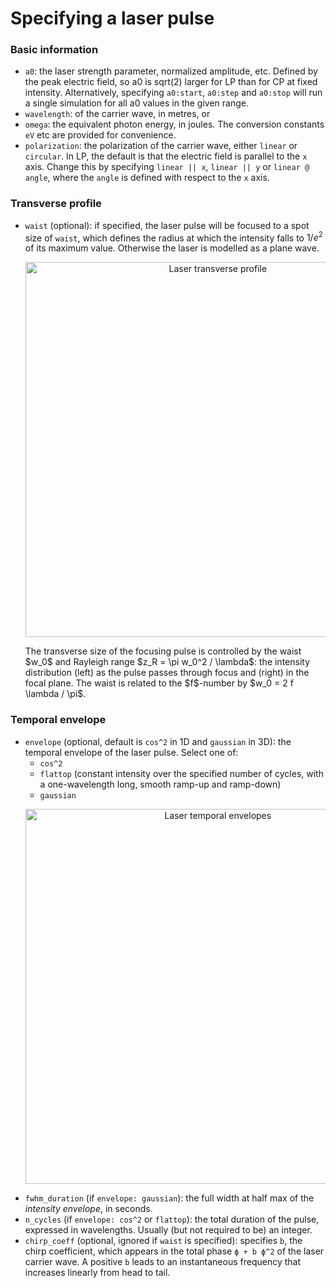 # Specifying a laser pulse

### Basic information

* `a0`: the laser strength parameter, normalized amplitude, etc.
Defined by the peak electric field, so a0 is sqrt(2) larger for LP than for CP at fixed intensity.
Alternatively, specifying `a0:start`, `a0:step` and `a0:stop` will run a single simulation for all a0 values in the given range.
* `wavelength`: of the carrier wave, in metres, or
* `omega`: the equivalent photon energy, in joules. The conversion constants `eV` etc are provided for convenience.
* `polarization`: the polarization of the carrier wave, either `linear` or `circular`.
In LP, the default is that the electric field is parallel to the `x` axis.
Change this by specifying `linear || x`, `linear || y` or `linear @ angle`, where the `angle` is defined with respect to the `x` axis.

### Transverse profile

* `waist` (optional): if specified, the laser pulse will be focused to a spot size of `waist`, which defines the radius
at which the intensity falls to $1/e^2$ of its maximum value. Otherwise the laser is modelled as a plane wave.
    <p align="center">
    <img src="/img/transverse_profile.png" alt="Laser transverse profile", width="600">
    </p>
    The transverse size of the focusing pulse is controlled by the waist $w_0$ and Rayleigh range $z_R = \pi w_0^2 / \lambda$:
    the intensity distribution (left) as the pulse passes through focus and (right) in the focal plane.
    The waist is related to the $f$-number by $w_0 = 2 f \lambda / \pi$.

### Temporal envelope

* `envelope` (optional, default is `cos^2` in 1D and `gaussian` in 3D): the temporal envelope of the laser pulse. Select one of:
    * `cos^2`
    * `flattop` (constant intensity over the specified number of cycles, with a one-wavelength long, smooth ramp-up and ramp-down)
    * `gaussian`
    <p align="center">
    <img src="/img/temporal_envelopes.png" alt="Laser temporal envelopes", width="600">
    </p>
* `fwhm_duration` (if `envelope: gaussian`): the full width at half max of the *intensity envelope*, in seconds.
* `n_cycles` (if `envelope: cos^2` or `flattop`): the total duration of the pulse, expressed in wavelengths. Usually (but not required to be) an integer.
* `chirp_coeff` (optional, ignored if `waist` is specified): specifies `b`, the chirp coefficient, which appears in the total phase `ϕ + b ϕ^2` of the laser carrier wave. A positive `b` leads to an instantaneous frequency that increases linearly from head to tail.
